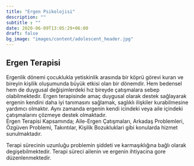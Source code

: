 ```yaml
---
title: "Ergen Psikolojisi"
description: ""
subtitle : ""
date: 2020-06-09T13:05:29+06:00
draft: false
bg_image: "images/content/adolescent_header.jpg"
---
```

## Ergen Terapisi ##

Ergenlik dönemi çocuklukla yetiskinlik arasında bir köprü görevi kuran ve bireyin kişilik oluşumunda büyük etkisi olan bir dönemdir. Hem bedensel hem de duygusal değişimlerdeki hız bireyde çatışmalara sebep olabilmektedir.
Ergen terapisinde amaç duygusal olarak destek sağlayarak ergenin kendini daha iyi tanımasını sağlamak, saglıklı ilişkiler kurabilmesine yardımcı olmaktır. Aynı zamanda ergenin kendi icindeki veya aile içindeki çatışmalarını çözmeye destek olmaktadır.  
Ergen Terapisi Kapsamında;
Aile-Ergen Çatışmaları, Arkadaş Problemleri, Özgüven Problemi, Takıntılar, Kişilik Bozukluklari gibi konularda hizmet sunulmaktadır.

Terapi sürecinin uzunluğu problemin şiddeti ve karmaşıklığına bağlı olarak degişebilmektedir. Terapi süreci ailenin ve ergenin ihtiyacina gore düzenlenmektedir.


